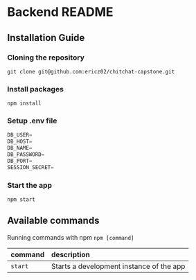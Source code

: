 # Backend README

## Installation Guide

### Cloning the repository

```shell
git clone git@github.com:ericz02/chitchat-capstone.git
```

### Install packages

```shell
npm install
```

### Setup .env file

```js
DB_USER=
DB_HOST=
DB_NAME=
DB_PASSWORD=
DB_PORT=
SESSION_SECRET=
``` 


### Start the app

```shell
npm start
```

## Available commands

Running commands with npm `npm [command]`

| command         | description                              |
| :-------------- | :--------------------------------------- |
| `start`         | Starts a development instance of the app |
